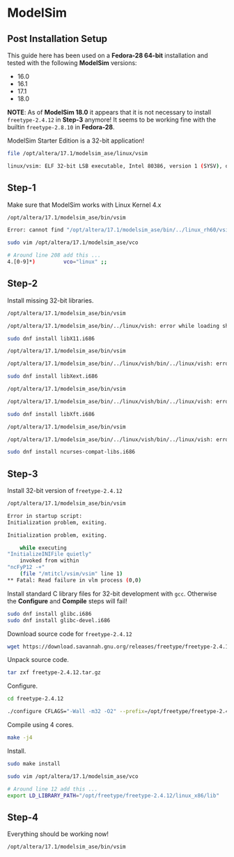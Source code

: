 
# ModelSim

## Post Installation Setup

This guide here has been used on a **Fedora-28 64-bit** installation and tested with the following **ModelSim** versions:
* 16.0
* 16.1
* 17.1
* 18.0

**NOTE**: As of **ModelSim 18.0** it appears that it is not necessary to install `freetype-2.4.12` in **Step-3** anymore!
It seems to be working fine with the builtin `freetype-2.8.10` in **Fedora-28**.


ModelSim Starter Edition is a 32-bit application!
```bash
file /opt/altera/17.1/modelsim_ase/linux/vsim

linux/vsim: ELF 32-bit LSB executable, Intel 80386, version 1 (SYSV), dynamically linked, interpreter /lib/ld-linux.so.2, for GNU/Linux 2.6.4, BuildID[sha1]=be0130f25d5768e095133f4ed1d9d69902768269, stripped
```


## Step-1
Make sure that ModelSim works with Linux Kernel 4.x

```bash
/opt/altera/17.1/modelsim_ase/bin/vsim 

Error: cannot find "/opt/altera/17.1/modelsim_ase/bin/../linux_rh60/vsim"
```

```bash
sudo vim /opt/altera/17.1/modelsim_ase/vco

# Around line 208 add this ...
4.[0-9]*)         vco="linux" ;;
```


## Step-2
Install missing 32-bit libraries.

```bash
/opt/altera/17.1/modelsim_ase/bin/vsim 

/opt/altera/17.1/modelsim_ase/bin/../linux/vish: error while loading shared libraries: libX11.so.6: cannot open shared object file: No such file or directory
```

```bash
sudo dnf install libX11.i686
```

```bash
/opt/altera/17.1/modelsim_ase/bin/vsim 

/opt/altera/17.1/modelsim_ase/bin/../linux/vish/bin/../linux/vish: error while loading shared libraries: libXext.so.6: cannot open shared object file: No such file or directory
```

```bash
sudo dnf install libXext.i686
```

```bash
/opt/altera/17.1/modelsim_ase/bin/vsim 

/opt/altera/17.1/modelsim_ase/bin/../linux/vish/bin/../linux/vish: error while loading shared libraries: libXft.so.2: cannot open shared object file: No such file or directory
```

```bash
sudo dnf install libXft.i686
```

```bash
/opt/altera/17.1/modelsim_ase/bin/vsim 

/opt/altera/17.1/modelsim_ase/bin/../linux/vish/bin/../linux/vish: error while loading shared libraries: libncurses.so.5: cannot open shared object file: No such file or directory
```

```bash
sudo dnf install ncurses-compat-libs.i686
```


## Step-3
Install 32-bit version of `freetype-2.4.12`

```bash
/opt/altera/17.1/modelsim_ase/bin/vsim 

Error in startup script: 
Initialization problem, exiting.

Initialization problem, exiting.

    while executing
"InitializeINIFile quietly"
    invoked from within
"ncFyP12 -+"
    (file "/mtitcl/vsim/vsim" line 1)
** Fatal: Read failure in vlm process (0,0)
```

Install standard C library files for 32-bit development with `gcc`.
Otherwise the **Configure** and **Compile** steps will fail!

```bash
sudo dnf install glibc.i686
sudo dnf install glibc-devel.i686
```

Download source code for `freetype-2.4.12`
```bash
wget https://download.savannah.gnu.org/releases/freetype/freetype-2.4.12.tar.gz
```

Unpack source code.
```bash
tar zxf freetype-2.4.12.tar.gz
```

Configure.
```bash
cd freetype-2.4.12

./configure CFLAGS="-Wall -m32 -O2" --prefix=/opt/freetype/freetype-2.4.12 --exec-prefix=/opt/freetype/freetype-2.4.12/linux_x86
```

Compile using 4 cores.
```bash
make -j4
```

Install.
```bash
sudo make install
```


```bash
sudo vim /opt/altera/17.1/modelsim_ase/vco

# Around line 12 add this ...
export LD_LIBRARY_PATH="/opt/freetype/freetype-2.4.12/linux_x86/lib"
```


## Step-4
Everything should be working now!

```bash
/opt/altera/17.1/modelsim_ase/bin/vsim 
```
